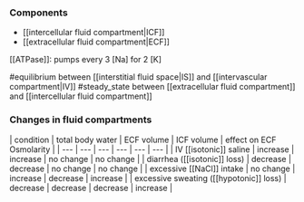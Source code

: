 ### Components
- [[intercellular fluid compartment|ICF]]
- [[extracellular fluid compartment|ECF]]
	
[[ATPase]]: pumps every 3 \[Na\] for 2 \[K\]

#equilibrium between [[interstitial fluid space|IS]] and [[intervascular compartment|IV]]
#steady_state between [[extracellular fluid compartment]] and [[intercellular fluid compartment]]

### Changes in fluid compartments
| condition | total body water | ECF volume | ICF volume | effect on ECF Osmolarity |
| --- | --- | --- | --- | --- | --- |
| IV [[isotonic]] saline | increase | increase | no change | no change |
| diarrhea ([[isotonic]] loss) | decrease | decrease | no change | no change |
| excessive [[NaCl]] intake |  no change | increase | decrease | increase |
| excessive sweating ([[hypotonic]] loss) | decrease | decrease | decrease | increase |